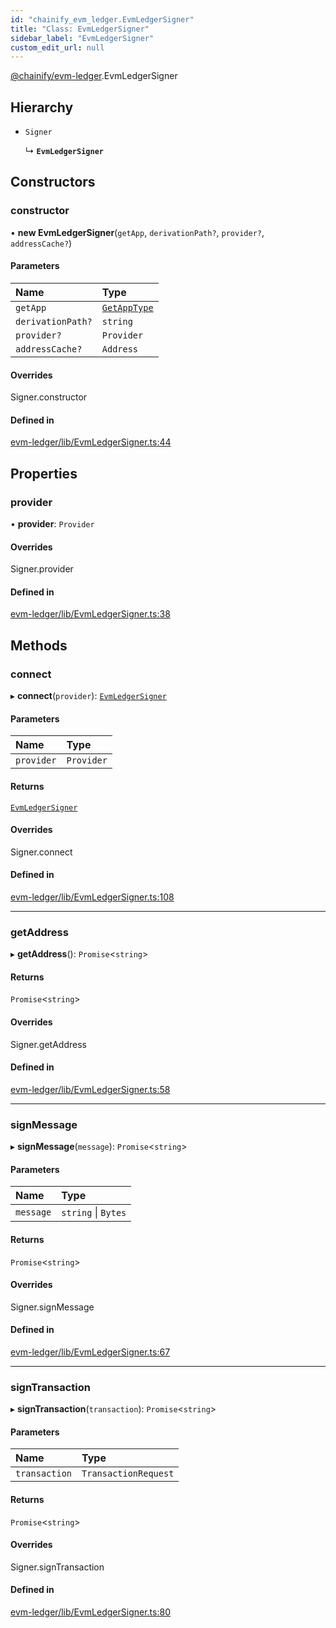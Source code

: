 ```yaml
---
id: "chainify_evm_ledger.EvmLedgerSigner"
title: "Class: EvmLedgerSigner"
sidebar_label: "EvmLedgerSigner"
custom_edit_url: null
---
```


[@chainify/evm-ledger](../modules/chainify_evm_ledger.md).EvmLedgerSigner

## Hierarchy

- `Signer`

  ↳ **`EvmLedgerSigner`**

## Constructors

### constructor

• **new EvmLedgerSigner**(`getApp`, `derivationPath?`, `provider?`, `addressCache?`)

#### Parameters

| Name | Type |
| :------ | :------ |
| `getApp` | [`GetAppType`](../namespaces/chainify_evm_ledger.EvmLedgerProviderTypes.md#getapptype) |
| `derivationPath?` | `string` |
| `provider?` | `Provider` |
| `addressCache?` | `Address` |

#### Overrides

Signer.constructor

#### Defined in

[evm-ledger/lib/EvmLedgerSigner.ts:44](https://github.com/liquality/chainify/blob/540cfa69/packages/evm-ledger/lib/EvmLedgerSigner.ts#L44)

## Properties

### provider

• **provider**: `Provider`

#### Overrides

Signer.provider

#### Defined in

[evm-ledger/lib/EvmLedgerSigner.ts:38](https://github.com/liquality/chainify/blob/540cfa69/packages/evm-ledger/lib/EvmLedgerSigner.ts#L38)

## Methods

### connect

▸ **connect**(`provider`): [`EvmLedgerSigner`](chainify_evm_ledger.EvmLedgerSigner.md)

#### Parameters

| Name | Type |
| :------ | :------ |
| `provider` | `Provider` |

#### Returns

[`EvmLedgerSigner`](chainify_evm_ledger.EvmLedgerSigner.md)

#### Overrides

Signer.connect

#### Defined in

[evm-ledger/lib/EvmLedgerSigner.ts:108](https://github.com/liquality/chainify/blob/540cfa69/packages/evm-ledger/lib/EvmLedgerSigner.ts#L108)

___

### getAddress

▸ **getAddress**(): `Promise`<`string`\>

#### Returns

`Promise`<`string`\>

#### Overrides

Signer.getAddress

#### Defined in

[evm-ledger/lib/EvmLedgerSigner.ts:58](https://github.com/liquality/chainify/blob/540cfa69/packages/evm-ledger/lib/EvmLedgerSigner.ts#L58)

___

### signMessage

▸ **signMessage**(`message`): `Promise`<`string`\>

#### Parameters

| Name | Type |
| :------ | :------ |
| `message` | `string` \| `Bytes` |

#### Returns

`Promise`<`string`\>

#### Overrides

Signer.signMessage

#### Defined in

[evm-ledger/lib/EvmLedgerSigner.ts:67](https://github.com/liquality/chainify/blob/540cfa69/packages/evm-ledger/lib/EvmLedgerSigner.ts#L67)

___

### signTransaction

▸ **signTransaction**(`transaction`): `Promise`<`string`\>

#### Parameters

| Name | Type |
| :------ | :------ |
| `transaction` | `TransactionRequest` |

#### Returns

`Promise`<`string`\>

#### Overrides

Signer.signTransaction

#### Defined in

[evm-ledger/lib/EvmLedgerSigner.ts:80](https://github.com/liquality/chainify/blob/540cfa69/packages/evm-ledger/lib/EvmLedgerSigner.ts#L80)
